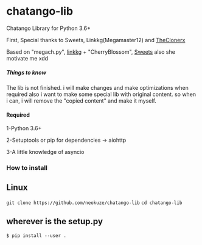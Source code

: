 # chatango-lib
Chatango Library for Python 3.6+

First, Special thanks to Sweets, Linkkg(Megamaster12) and [TheClonerx](https://github.com/linkkg/megach.py)

Based on "megach.py", [linkkg](https://github.com/linkkg/) + "CherryBlossom", [Sweets](https://github.com/sweets/) also she motivate me xdd

##### Things to know
The lib is not finished. i will make changes and make optimizations when required
also i want to make some special lib with original content.
so when i can, i will remove the "copied content" and make it myself.

#### Required
1-Python 3.6+

2-Setuptools or pip for dependencies -> aiohttp

3-A little knowledge of asyncio

### How to install
## Linux
`git clone https://github.com/neokuze/chatango-lib`
`cd chatango-lib`
## wherever is the setup.py
`$ pip install --user .`
